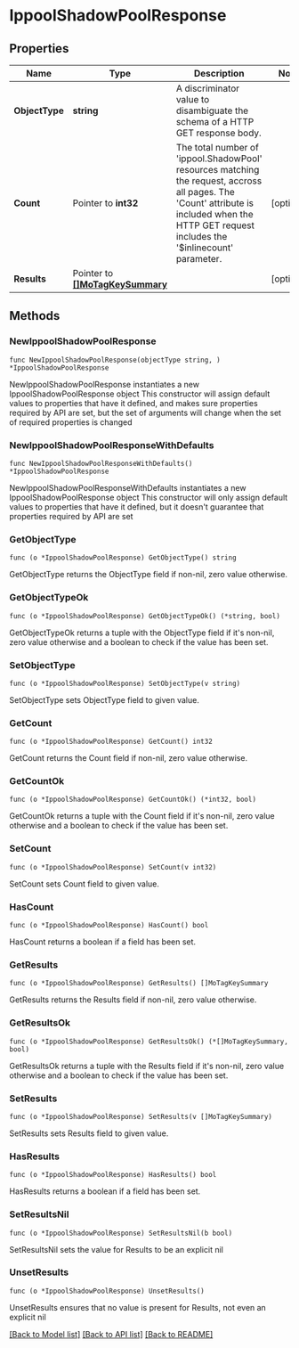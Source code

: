 # IppoolShadowPoolResponse

## Properties

Name | Type | Description | Notes
------------ | ------------- | ------------- | -------------
**ObjectType** | **string** | A discriminator value to disambiguate the schema of a HTTP GET response body. | 
**Count** | Pointer to **int32** | The total number of &#39;ippool.ShadowPool&#39; resources matching the request, accross all pages. The &#39;Count&#39; attribute is included when the HTTP GET request includes the &#39;$inlinecount&#39; parameter. | [optional] 
**Results** | Pointer to [**[]MoTagKeySummary**](MoTagKeySummary.md) |  | [optional] 

## Methods

### NewIppoolShadowPoolResponse

`func NewIppoolShadowPoolResponse(objectType string, ) *IppoolShadowPoolResponse`

NewIppoolShadowPoolResponse instantiates a new IppoolShadowPoolResponse object
This constructor will assign default values to properties that have it defined,
and makes sure properties required by API are set, but the set of arguments
will change when the set of required properties is changed

### NewIppoolShadowPoolResponseWithDefaults

`func NewIppoolShadowPoolResponseWithDefaults() *IppoolShadowPoolResponse`

NewIppoolShadowPoolResponseWithDefaults instantiates a new IppoolShadowPoolResponse object
This constructor will only assign default values to properties that have it defined,
but it doesn't guarantee that properties required by API are set

### GetObjectType

`func (o *IppoolShadowPoolResponse) GetObjectType() string`

GetObjectType returns the ObjectType field if non-nil, zero value otherwise.

### GetObjectTypeOk

`func (o *IppoolShadowPoolResponse) GetObjectTypeOk() (*string, bool)`

GetObjectTypeOk returns a tuple with the ObjectType field if it's non-nil, zero value otherwise
and a boolean to check if the value has been set.

### SetObjectType

`func (o *IppoolShadowPoolResponse) SetObjectType(v string)`

SetObjectType sets ObjectType field to given value.


### GetCount

`func (o *IppoolShadowPoolResponse) GetCount() int32`

GetCount returns the Count field if non-nil, zero value otherwise.

### GetCountOk

`func (o *IppoolShadowPoolResponse) GetCountOk() (*int32, bool)`

GetCountOk returns a tuple with the Count field if it's non-nil, zero value otherwise
and a boolean to check if the value has been set.

### SetCount

`func (o *IppoolShadowPoolResponse) SetCount(v int32)`

SetCount sets Count field to given value.

### HasCount

`func (o *IppoolShadowPoolResponse) HasCount() bool`

HasCount returns a boolean if a field has been set.

### GetResults

`func (o *IppoolShadowPoolResponse) GetResults() []MoTagKeySummary`

GetResults returns the Results field if non-nil, zero value otherwise.

### GetResultsOk

`func (o *IppoolShadowPoolResponse) GetResultsOk() (*[]MoTagKeySummary, bool)`

GetResultsOk returns a tuple with the Results field if it's non-nil, zero value otherwise
and a boolean to check if the value has been set.

### SetResults

`func (o *IppoolShadowPoolResponse) SetResults(v []MoTagKeySummary)`

SetResults sets Results field to given value.

### HasResults

`func (o *IppoolShadowPoolResponse) HasResults() bool`

HasResults returns a boolean if a field has been set.

### SetResultsNil

`func (o *IppoolShadowPoolResponse) SetResultsNil(b bool)`

 SetResultsNil sets the value for Results to be an explicit nil

### UnsetResults
`func (o *IppoolShadowPoolResponse) UnsetResults()`

UnsetResults ensures that no value is present for Results, not even an explicit nil

[[Back to Model list]](../README.md#documentation-for-models) [[Back to API list]](../README.md#documentation-for-api-endpoints) [[Back to README]](../README.md)


